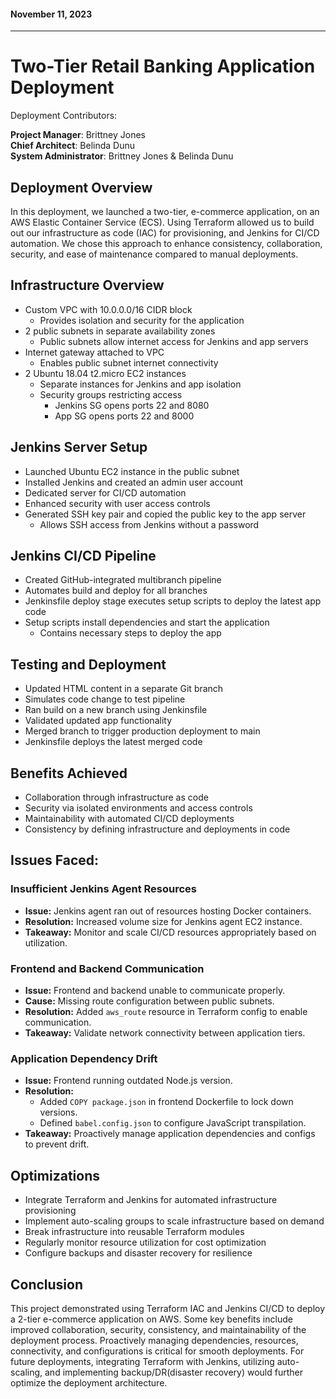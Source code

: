 
#### November 11, 2023
________________________________________________________	

# Two-Tier Retail Banking Application Deployment

Deployment Contributors:

**Project Manager**: Brittney Jones <br />
**Chief Architect**: Belinda Dunu <br />
**System Administrator**: Brittney Jones & Belinda Dunu

## Deployment Overview

In this deployment, we launched a two-tier, e-commerce application, on an AWS Elastic Container Service (ECS). Using Terraform allowed us to build out our infrastructure as code (IAC) for provisioning, and Jenkins for CI/CD automation. We chose this approach to enhance consistency, collaboration, security, and ease of maintenance compared to manual deployments.

## Infrastructure Overview

- Custom VPC with 10.0.0.0/16 CIDR block
  - Provides isolation and security for the application
- 2 public subnets in separate availability zones
  - Public subnets allow internet access for Jenkins and app servers
- Internet gateway attached to VPC
  - Enables public subnet internet connectivity
- 2 Ubuntu 18.04 t2.micro EC2 instances
  - Separate instances for Jenkins and app isolation
  - Security groups restricting access
    - Jenkins SG opens ports 22 and 8080
    - App SG opens ports 22 and 8000

## Jenkins Server Setup

- Launched Ubuntu EC2 instance in the public subnet
- Installed Jenkins and created an admin user account
- Dedicated server for CI/CD automation
- Enhanced security with user access controls
- Generated SSH key pair and copied the public key to the app server
  - Allows SSH access from Jenkins without a password

## Jenkins CI/CD Pipeline

- Created GitHub-integrated multibranch pipeline
- Automates build and deploy for all branches
- Jenkinsfile deploy stage executes setup scripts to deploy the latest app code
- Setup scripts install dependencies and start the application
  - Contains necessary steps to deploy the app

## Testing and Deployment

- Updated HTML content in a separate Git branch
- Simulates code change to test pipeline
- Ran build on a new branch using Jenkinsfile
- Validated updated app functionality
- Merged branch to trigger production deployment to main
- Jenkinsfile deploys the latest merged code

## Benefits Achieved

- Collaboration through infrastructure as code
- Security via isolated environments and access controls
- Maintainability with automated CI/CD deployments
- Consistency by defining infrastructure and deployments in code

## Issues Faced:

### Insufficient Jenkins Agent Resources

- **Issue:** Jenkins agent ran out of resources hosting Docker containers.
- **Resolution:** Increased volume size for Jenkins agent EC2 instance.
- **Takeaway:** Monitor and scale CI/CD resources appropriately based on utilization.

### Frontend and Backend Communication

- **Issue:** Frontend and backend unable to communicate properly.
- **Cause:** Missing route configuration between public subnets.
- **Resolution:** Added `aws_route` resource in Terraform config to enable communication.
- **Takeaway:** Validate network connectivity between application tiers.

### Application Dependency Drift

- **Issue:** Frontend running outdated Node.js version.
- **Resolution:**
  - Added `COPY package.json` in frontend Dockerfile to lock down versions.
  - Defined `babel.config.json` to configure JavaScript transpilation.
- **Takeaway:** Proactively manage application dependencies and configs to prevent drift.

## Optimizations

- Integrate Terraform and Jenkins for automated infrastructure provisioning
- Implement auto-scaling groups to scale infrastructure based on demand
- Break infrastructure into reusable Terraform modules
- Regularly monitor resource utilization for cost optimization
- Configure backups and disaster recovery for resilience

## Conclusion

This project demonstrated using Terraform IAC and Jenkins CI/CD to deploy a 2-tier e-commerce application on AWS. Some key benefits include improved collaboration, security, consistency, and maintainability of the deployment process. Proactively managing dependencies, resources, connectivity, and configurations is critical for smooth deployments. For future deployments, integrating Terraform with Jenkins, utilizing auto-scaling, and implementing backup/DR(disaster recovery) would further optimize the deployment architecture.
